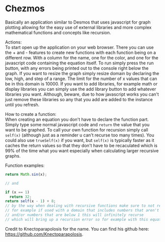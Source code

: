# Chezmos
Basically an application similar to Desmos that uses javascript for graph plotting allowing for the easy use of external libraries and more complex mathematical functions and concepts like recursion.

Actions: <br/>
To start open up the application on your web browser. There you can use the + and - features to create new functions with each function being on a different row. With a column for the name, one for the color, and one for the javascript code containing the equation itself. To run simply press the run button, with any errors being printed out to the console right below the graph. If you want to resize the graph simply resize domain by declaring the low, high, and step of a range. The limit for the number of x values that can be in this domain is 10000. If you want to add libraries, for example math or display libraries you can simply use the add library button to add whatever libraries you want. Although, beware, due to how javascript works you can't just remove these libraries so any that you add are added to the instance until you refresh.

How to create a function: <br/>
When creating an equation you don't have to declare the function part. Simply type some normal javascript code and `return` the value that you want to be graphed. To call your own function for recursion simply call `self(x)` (although just as a reminder u can't recurse too many times). You could also use `trueSelf(x)` if you want, but `self(x)` is typically faster as it caches the return values so that they don't have to be recaculated which is 99% of the time what you want especially when calculating larger recursive graphs.

Function examples: <br/>
```js
return Math.sin(x);

// and

if (x == 1)
  return 32;
return self(x - 1) + 8; 
// by the way when dealing with recursive functions make sure to not recurse too much
// for example if used with a domain that includes numbers that aren't whole numbers 
// and/or numbers that are below 1 this will infinitely recurse 
// which will bring up a recursion error so for example with this equation you might want to use for example, the domain 1-10 with step 1
```

Credit to Knectoparapolosis for the name. You can find his github here: https://github.com/Knectoparapolosis.
